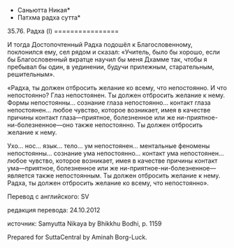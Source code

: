 * Саньютта Никая*
* Патхма радха сутта*

35\.76\. Радха \(I\)
\=\=\=\=\=\=\=\=\=\=\=\=\=\=\=\=

И тогда Достопочтенный Радха подошёл к Благословенному, поклонился ему, сел рядом и сказал: «Учитель, было бы хорошо, если бы Благословенный вкратце научил бы меня Дхамме так, чтобы я пребывал бы один, в уединении, будучи прилежным, старательным, решительным»\.

«Радха, ты должен отбросить желание ко всему, что непостоянно\. И что непостоянно? Глаз непостоянен\. Ты должен отбросить желание к нему\. Формы непостоянны… сознание глаза непостоянно… контакт глаза непостоянен… любое чувство, которое возникает, имея в качестве причины контакт глаза—приятное, болезненное или же ни\-приятное\-ни\-болезненное—оно также непостоянно\. Ты должен отбросить желание к нему\.

Ухо… нос… язык… тело… ум непостоянен… ментальные феномены непостоянны… сознание ума непостоянно… контакт ума непостоянен… любое чувство, которое возникает, имея в качестве причины контакт ума—приятное, болезненное или же ни\-приятное\-ни\-болезненное—является также непостоянным\. Ты должен отбросить желание к нему\. Радха, ты должен отбросить желание ко всему, что непостоянно»\.

Перевод с английского: SV

редакция перевода: 24\.10\.2012

источник: Samyutta Nikaya by Bhikkhu Bodhi, p\. 1159

Prepared for SuttaCentral by Aminah Borg\-Luck\.